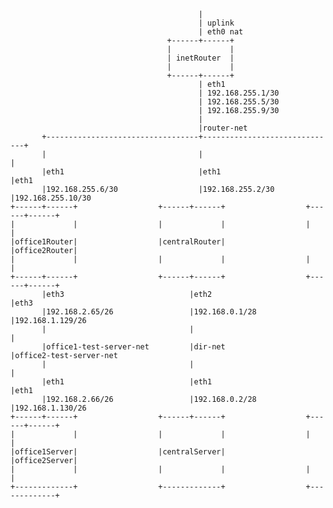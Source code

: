 

                                              |
                                              | uplink
                                              | eth0 nat
                                       +------+------+
                                       |             |
                                       | inetRouter  |
                                       |             |
                                       +------+------+
                                              | eth1
                                              | 192.168.255.1/30
                                              | 192.168.255.5/30
                                              | 192.168.255.9/30
                                              |
                                              |router-net
           +----------------------------------+------------------------------+
           |                                  |                              |
           |eth1                              |eth1                          |eth1
           |192.168.255.6/30                  |192.168.255.2/30              |192.168.255.10/30
    +------+------+                  +------+------+                  +------+------+
    |             |                  |             |                  |             |
    |office1Router|                  |centralRouter|                  |office2Router|
    |             |                  |             |                  |             |
    +------+------+                  +------+------+                  +------+------+
           |eth3                            |eth2                            |eth3
           |192.168.2.65/26                 |192.168.0.1/28                  |192.168.1.129/26
           |                                |                                |
           |office1-test-server-net         |dir-net                         |office2-test-server-net
           |                                |                                |
           |eth1                            |eth1                            |eth1
           |192.168.2.66/26                 |192.168.0.2/28                  |192.168.1.130/26
    +------+------+                  +------+------+                  +------+------+
    |             |                  |             |                  |             |
    |office1Server|                  |centralServer|                  |office2Server|
    |             |                  |             |                  |             |
    +-------------+                  +-------------+                  +-------------+
